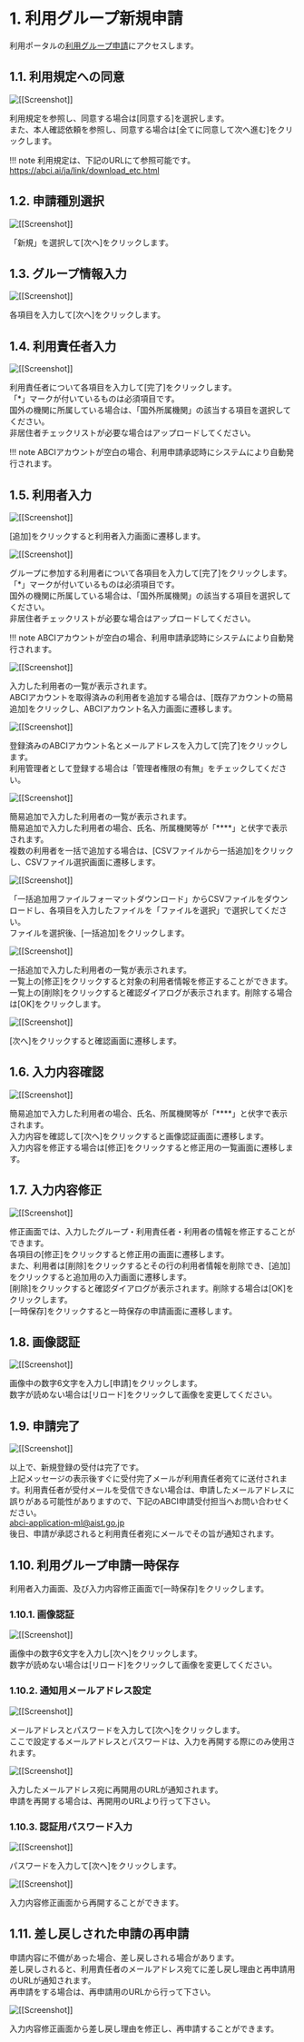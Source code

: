 # 1. 利用グループ新規申請

利用ポータルの[利用グループ申請](https://portal.abci.ai/user/project_register_app.php)にアクセスします。

## 1.1. 利用規定への同意

![[[Screenshot]]](img/1_01_A.png)

利用規定を参照し、同意する場合は[同意する]を選択します。  
また、本人確認依頼を参照し、同意する場合は[全てに同意して次へ進む]をクリックします。  

!!! note
    利用規定は、下記のURLにて参照可能です。  
    <https://abci.ai/ja/link/download_etc.html>

## 1.2. 申請種別選択
 
![[[Screenshot]]](img/1_02_A.png)

「新規」を選択して[次へ]をクリックします。

## 1.3. グループ情報入力
 
![[[Screenshot]]](img/1_03_A.png)

各項目を入力して[次へ]をクリックします。

## 1.4. 利用責任者入力
 
![[[Screenshot]]](img/1_04_A.png)

利用責任者について各項目を入力して[完了]をクリックします。  
「*」マークが付いているものは必須項目です。  
国外の機関に所属している場合は、「国外所属機関」の該当する項目を選択してください。  
非居住者チェックリストが必要な場合はアップロードしてください。

!!! note
    ABCIアカウントが空白の場合、利用申請承認時にシステムにより自動発行されます。

## 1.5. 利用者入力
 
![[[Screenshot]]](img/1_05_A.png)

[追加]をクリックすると利用者入力画面に遷移します。

![[[Screenshot]]](img/1_05_B.png)

グループに参加する利用者について各項目を入力して[完了]をクリックします。  
「*」マークが付いているものは必須項目です。  
国外の機関に所属している場合は、「国外所属機関」の該当する項目を選択してください。  
非居住者チェックリストが必要な場合はアップロードしてください。

!!! note
    ABCIアカウントが空白の場合、利用申請承認時にシステムにより自動発行されます。
 
![[[Screenshot]]](img/1_05_C.png)

入力した利用者の一覧が表示されます。  
ABCIアカウントを取得済みの利用者を追加する場合は、[既存アカウントの簡易追加]をクリックし、ABCIアカウント名入力画面に遷移します。

![[[Screenshot]]](img/1_05_D.png)

登録済みのABCIアカウント名とメールアドレスを入力して[完了]をクリックします。  
利用管理者として登録する場合は「管理者権限の有無」をチェックしてください。

![[[Screenshot]]](img/1_05_E.png)

簡易追加で入力した利用者の一覧が表示されます。  
簡易追加で入力した利用者の場合、氏名、所属機関等が「****」と伏字で表示されます。  
複数の利用者を一括で追加する場合は、[CSVファイルから一括追加]をクリックし、CSVファイル選択画面に遷移します。

![[[Screenshot]]](img/1_05_F.png)

「一括追加用ファイルフォーマットダウンロード」からCSVファイルをダウンロードし、各項目を入力したファイルを「ファイルを選択」で選択してください。  
ファイルを選択後、[一括追加]をクリックします。

![[[Screenshot]]](img/1_05_G.png)

一括追加で入力した利用者の一覧が表示されます。  
一覧上の[修正]をクリックすると対象の利用者情報を修正することができます。  
一覧上の[削除]をクリックすると確認ダイアログが表示されます。削除する場合は[OK]をクリックします。

![[[Screenshot]]](img/1_05_H.png)

[次へ]をクリックすると確認画面に遷移します。

## 1.6. 入力内容確認
 
![[[Screenshot]]](img/1_06_A.png)

簡易追加で入力した利用者の場合、氏名、所属機関等が「****」と伏字で表示されます。  
入力内容を確認して[次へ]をクリックすると画像認証画面に遷移します。  
入力内容を修正する場合は[修正]をクリックすると修正用の一覧画面に遷移します。

## 1.7. 入力内容修正
 
![[[Screenshot]]](img/1_07_A.png)

修正画面では、入力したグループ・利用責任者・利用者の情報を修正することができます。  
各項目の[修正]をクリックすると修正用の画面に遷移します。  
また、利用者は[削除]をクリックするとその行の利用者情報を削除でき、[追加]をクリックすると追加用の入力画面に遷移します。  
[削除]をクリックすると確認ダイアログが表示されます。削除する場合は[OK]をクリックします。  
[一時保存]をクリックすると一時保存の申請画面に遷移します。  

## 1.8. 画像認証
 
![[[Screenshot]]](img/1_08_A.png)

画像中の数字6文字を入力し[申請]をクリックします。  
数字が読めない場合は[リロード]をクリックして画像を変更してください。

## 1.9. 申請完了
 
![[[Screenshot]]](img/1_09_A.png)

以上で、新規登録の受付は完了です。  
上記メッセージの表示後すぐに受付完了メールが利用責任者宛てに送付されます。利用責任者が受付メールを受信できない場合は、申請したメールアドレスに誤りがある可能性がありますので、下記のABCI申請受付担当へお問い合わせください。  
<abci-application-ml@aist.go.jp>  
後日、申請が承認されると利用責任者宛にメールでその旨が通知されます。  

## 1.10. 利用グループ申請一時保存

利用者入力画面、及び入力内容修正画面で[一時保存]をクリックします。

### 1.10.1. 画像認証

![[[Screenshot]]](img/1_10_A.png)

画像中の数字6文字を入力し[次へ]をクリックします。  
数字が読めない場合は[リロード]をクリックして画像を変更してください。

### 1.10.2. 通知用メールアドレス設定
 
![[[Screenshot]]](img/1_10_B.png)

メールアドレスとパスワードを入力して[次へ]をクリックします。  
ここで設定するメールアドレスとパスワードは、入力を再開する際にのみ使用されます。
 
![[[Screenshot]]](img/1_10_C.png)

入力したメールアドレス宛に再開用のURLが通知されます。  
申請を再開する場合は、再開用のURLより行って下さい。

### 1.10.3. 認証用パスワード入力
 
![[[Screenshot]]](img/1_10_D.png)

パスワードを入力して[次へ]をクリックします。

![[[Screenshot]]](img/1_07_A.png)

入力内容修正画面から再開することができます。

## 1.11. 差し戻しされた申請の再申請

申請内容に不備があった場合、差し戻しされる場合があります。  
差し戻しされると、利用責任者のメールアドレス宛てに差し戻し理由と再申請用のURLが通知されます。  
再申請をする場合は、再申請用のURLから行って下さい。

![[[Screenshot]]](img/1_07_A.png)

入力内容修正画面から差し戻し理由を修正し、再申請することができます。

